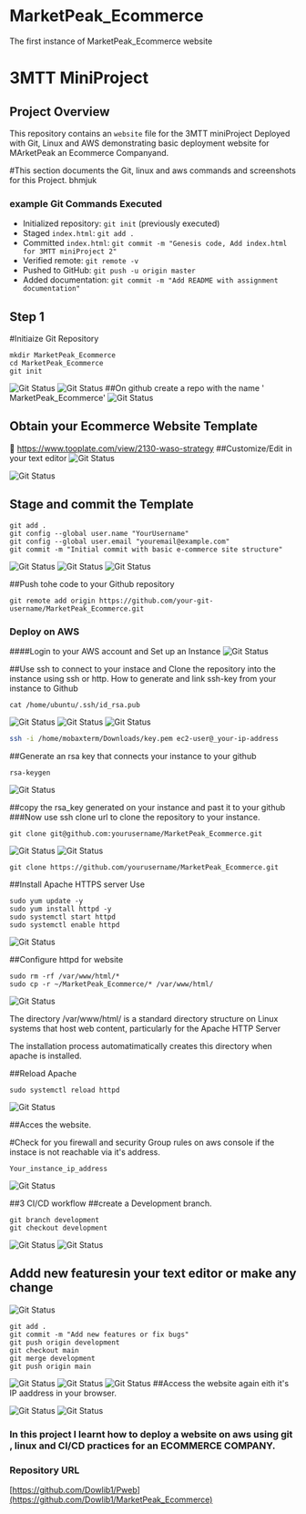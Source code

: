 # MarketPeak_Ecommerce
The first instance of MarketPeak_Ecommerce website
# 3MTT MiniProject 

## Project Overview
This repository contains an `website` file for the 3MTT miniProject Deployed with Git, Linux and AWS demonstrating basic deployment website for MArketPeak an Ecommerce Companyand.

#This section documents the Git, linux and aws commands and screenshots for this Project.
 bhmjuk
### example Git Commands Executed
- Initialized repository: `git init` (previously executed)
- Staged `index.html`: `git add .`
- Committed `index.html`: `git commit -m "Genesis code, Add index.html for 3MTT miniProject 2"`
- Verified remote: `git remote -v`
- Pushed to GitHub: `git push -u origin master`
- Added documentation: `git commit -m "Add README with assignment documentation"`
## Step 1
#Initiaize Git Repository
```git
mkdir MarketPeak_Ecommerce
cd MarketPeak_Ecommerce
git init
```
![Git Status](imagine/ecomm.png)
![Git Status](imagine/ecccc.png)
##On github create a repo with the name ' MarketPeak_Ecommerce'
![Git Status](imagine/mete.png)

## Obtain your Ecommerce Website Template
🔗 https://www.tooplate.com/view/2130-waso-strategy
##Customize/Edit in your text editor
![Git Status](imagine/webb.png)

![Git Status](imagine/markcode.png)

## Stage and commit the  Template
```
git add .
git config --global user.name "YourUsername"
git config --global user.email "youremail@example.com"
git commit -m "Initial commit with basic e-commerce site structure"
```

![Git Status](imagine/markpush.png)
![Git Status](imagine/markadd.png)
![Git Status](imagine/rbase.png)



##Push tohe code to your Github repository
```
git remote add origin https://github.com/your-git-username/MarketPeak_Ecommerce.git
```
### Deploy on AWS
####Login to your AWS account and Set up an Instance
![Git Status](imagine/markec2.png)



##Use ssh to connect to  your instace and Clone the repository into the instance using ssh or http.
How to generate  and link ssh-key from your instance to Github
```
cat /home/ubuntu/.ssh/id_rsa.pub

```
![Git Status](imagine/sshmark.png)
![Git Status](imagine/keygen.png)
![Git Status](imagine/newsshkey.png)

```bash
ssh -i /home/mobaxterm/Downloads/key.pem ec2-user@_your-ip-address
```
##Generate an rsa key that connects your instance to your github
```use
rsa-keygen
```
![Git Status](imagine/rsa.png)

##copy the rsa_key generated on  your instance and past it to your github
###Now use ssh clone url to clone the repository to your instance.
```ssh
git clone git@github.com:yourusername/MarketPeak_Ecommerce.git

```
![Git Status](imagine/sshkeyy.png)
![Git Status](imagine/sshclon.png)


```HTTPS
git clone https://github.com/yourusername/MarketPeak_Ecommerce.git
```
##Install Apache HTTPS server
Use
```
sudo yum update -y
sudo yum install httpd -y
sudo systemctl start httpd
sudo systemctl enable httpd
```
![Git Status](imagine/yumthe.png)


##Configure httpd for website
```
sudo rm -rf /var/www/html/*
sudo cp -r ~/MarketPeak_Ecommerce/* /var/www/html/
```
![Git Status](imagine/scu.png)

 The directory /var/www/html/ is a standard directory structure on Linux systems that host web content, particularly for the Apache HTTP Server

The installation process automatimatically creates this directory  when apache is installed.

##Reload Apache
```
sudo systemctl reload httpd

```
![Git Status](imagine/reload.png)


##Acces the website.

#Check for you firewall and security Group rules on aws console if the instace is not reachable via it's  address.

```
Your_instance_ip_address
```
![Git Status](imagine/itworks.png)

##3 CI/CD workflow
##create a Development branch.
```
git branch development
git checkout development
```
![Git Status](imagine/deveb.png)
![Git Status](imagine/addnew.png)
## Addd new featuresin your text editor or make any change
![Git Status](imagine/dad.png)


```
git add .
git commit -m "Add new features or fix bugs"
git push origin development
git checkout main
git merge development
git push origin main

```
![Git Status](imagine/pushdev.png)
![Git Status](imagine/mergemian.png)
![Git Status](imagine/pushpull.png)
##Access the website again eith it's IP aaddress in your browser.

![Git Status](imagine/reload.png)
![Git Status](imagine/itworks.png)



### In this project I learnt how to deploy a website on aws using git , linux and CI/CD practices for an ECOMMERCE COMPANY.
### Repository URL
[https://github.com/Dowlib1/Pweb](https://github.com/Dowlib1/MarketPeak_Ecommerce)

